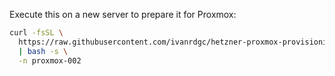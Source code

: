 Execute this on a new server to prepare it for Proxmox:

```bash
curl -fsSL \
  https://raw.githubusercontent.com/ivanrdgc/hetzner-proxmox-provisioning/refs/heads/master/install.sh \
  | bash -s \
  -n proxmox-002
```